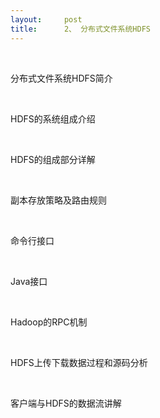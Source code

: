 ```yaml
---
layout:     post
title:      2、 分布式文件系统HDFS
---
```

<div id="article_content" class="article_content clearfix csdn-tracking-statistics" data-pid="blog" data-mod="popu_307" data-dsm="post">
								            <link rel="stylesheet" href="https://csdnimg.cn/release/phoenix/template/css/ck_htmledit_views-f76675cdea.css">
						<div class="htmledit_views" id="content_views">
                
<p><br></p>
<p>分布式文件系统HDFS简介</p>
<p><br></p>
<p>HDFS的系统组成介绍</p>
<p><br></p>
<p>HDFS的组成部分详解</p>
<p><br></p>
<p>副本存放策略及路由规则</p>
<p><br></p>
<p>命令行接口</p>
<p><br></p>
<p>Java接口</p>
<p><br></p>
<p>Hadoop的RPC机制</p>
<p><br></p>
<p>HDFS上传下载数据过程和源码分析</p>
<p><br></p>
<p>客户端与HDFS的数据流讲解</p>
            </div>
                </div>